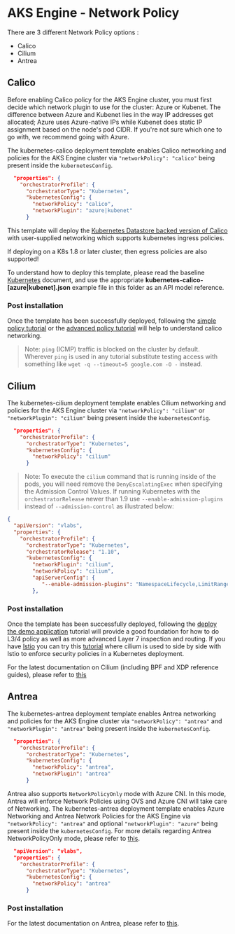 # AKS Engine - Network Policy

There are 3 different Network Policy options :

- Calico
- Cilium
- Antrea

## Calico

Before enabling Calico policy for the AKS Engine cluster, you must first decide which network plugin to use for the cluster: Azure or Kubenet.
The difference between Azure and Kubenet lies in the way IP addresses get allocated; Azure uses Azure-native IPs while Kubenet does static IP assignment based on the node's pod CIDR.
If you're not sure which one to go with, we recommend going with Azure.

The kubernetes-calico deployment template enables Calico networking and policies for the AKS Engine cluster via `"networkPolicy": "calico"` being present inside the `kubernetesConfig`.

```json
  "properties": {
    "orchestratorProfile": {
      "orchestratorType": "Kubernetes",
      "kubernetesConfig": {
        "networkPolicy": "calico",
        "networkPlugin": "azure|kubenet"
      }
```

This template will deploy the [Kubernetes Datastore backed version of Calico](https://docs.projectcalico.org/v3.3/getting-started/kubernetes/installation/other) with user-supplied networking which supports kubernetes ingress policies.

If deploying on a K8s 1.8 or later cluster, then egress policies are also supported!

To understand how to deploy this template, please read the baseline [Kubernetes](../../docs/tutorials/quickstart.md#deploy) document, and use the appropriate **kubernetes-calico-[azure|kubenet].json** example file in this folder as an API model reference.

### Post installation

Once the template has been successfully deployed, following the [simple policy tutorial](https://docs.projectcalico.org/v3.1/getting-started/kubernetes/tutorials/simple-policy) or the [advanced policy tutorial](https://docs.projectcalico.org/v3.1/getting-started/kubernetes/tutorials/advanced-policy) will help to understand calico networking.

> Note: `ping` (ICMP) traffic is blocked on the cluster by default.  Wherever `ping` is used in any tutorial substitute testing access with something like `wget -q --timeout=5 google.com -O -` instead.

## Cilium

The kubernetes-cilium deployment template enables Cilium networking and policies for the AKS Engine cluster via `"networkPolicy": "cilium"` or `"networkPlugin": "cilium"` being present inside the `kubernetesConfig`.

```json
  "properties": {
    "orchestratorProfile": {
      "orchestratorType": "Kubernetes",
      "kubernetesConfig": {
        "networkPolicy": "cilium"
      }
```

> Note:  To execute the `cilium` command that is running inside of the pods, you will need remove the `DenyEscalatingExec` when specifying the Admission Control Values.  If running Kubernetes with the `orchestratorRelease` newer than 1.9 use `--enable-admission-plugins` instead of `--admission-control` as illustrated below:

```json
{
  "apiVersion": "vlabs",
  "properties": {
    "orchestratorProfile": {
      "orchestratorType": "Kubernetes",
      "orchestratorRelease": "1.10",
      "kubernetesConfig": {
        "networkPlugin": "cilium",
        "networkPolicy": "cilium",
        "apiServerConfig": {
           "--enable-admission-plugins": "NamespaceLifecycle,LimitRanger,ServiceAccount,DefaultStorageClass,DefaultTolerationSeconds,MutatingAdmissionWebhook,ValidatingAdmissionWebhook,ResourceQuota,AlwaysPullImages"
        },
```

### Post installation

Once the template has been successfully deployed, following the [deploy the demo application](http://cilium.readthedocs.io/en/latest/gettingstarted/minikube/#step-2-deploy-the-demo-application) tutorial will provide a good foundation for how to do L3/4 policy as well as more advanced Layer 7 inspection and routing. If you have [Istio](https://istio.io) you can try this [tutorial](http://cilium.readthedocs.io/en/latest/gettingstarted/istio/) where cilium is used to side by side with Istio to enforce security policies in a Kubernetes deployment.

For the latest documentation on Cilium (including BPF and XDP reference guides), please refer to [this](http://cilium.readthedocs.io/en/latest/)


## Antrea

The kubernetes-antrea deployment template enables Antrea networking and policies for the AKS Engine cluster via `"networkPolicy": "antrea"` and `"networkPlugin": "antrea"` being present inside the `kubernetesConfig`.


```json
  "properties": {
    "orchestratorProfile": {
      "orchestratorType": "Kubernetes",
      "kubernetesConfig": {
        "networkPolicy": "antrea",
        "networkPlugin": "antrea"
      }
```

Antrea also supports `NetworkPolicyOnly` mode with Azure CNI. In this mode, Antrea will enforce Network Policies using OVS and Azure CNI will take care of Networking. The kubernetes-antrea deployment template enables Azure Networking and Antrea Network Policies for the AKS Engine via `"networkPolicy": "antrea"` and optional `"networkPlugin": "azure"` being present inside the `kubernetesConfig`. For more details regarding Antrea NetworkPolicyOnly mode, please refer to [this](https://github.com/vmware-tanzu/antrea/blob/master/docs/policy-only.md).


```json
  "apiVersion": "vlabs",
  "properties": {
    "orchestratorProfile": {
      "orchestratorType": "Kubernetes",
      "kubernetesConfig": {
        "networkPolicy": "antrea"
      }
```

### Post installation

For the latest documentation on Antrea, please refer to [this](https://github.com/vmware-tanzu/antrea).
